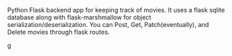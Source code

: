  Python Flask backend app for keeping track of movies.  It uses a flask sqlite database along with flask-marshmallow for object serialization/deserialization.  You can Post, Get, Patch(eventually), and Delete movies through flask routes.

g